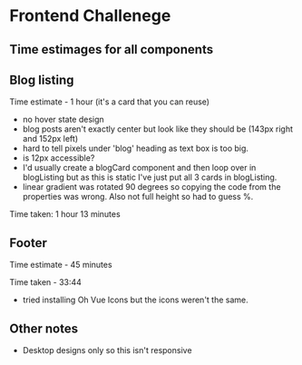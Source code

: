 # Frontend Challenege

## Time estimages for all components


## Blog listing

Time estimate - 1 hour (it's a card that you can reuse)

- no hover state design
- blog posts aren't exactly center but look like they should be (143px right and 152px left)
- hard to tell pixels under 'blog' heading as text box is too big.
- is 12px accessible?
- I'd usually create a blogCard component and then loop over in blogListing but as this is static I've just put all 3 cards in blogListing.
- linear gradient was rotated 90 degrees so copying the code from the properties was wrong. Also not full height so had to guess %.

Time taken: 1 hour 13 minutes

## Footer

Time estimate - 45 minutes

Time taken - 33:44

- tried installing Oh Vue Icons but the icons weren't the same. 


## Other notes

- Desktop designs only so this isn't responsive